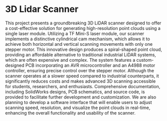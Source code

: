 
# 3D Lidar Scanner



This project presents a groundbreaking 3D LiDAR scanner designed to offer a cost-effective solution for generating high-resolution point clouds using a single laser module. Utilizing a TF Mini-S laser module, our scanner implements a distinctive cylindrical cam mechanism, which allows it to achieve both horizontal and vertical scanning movements with only one stepper motor. This innovative design produces a spiral-shaped point cloud, providing an affordable alternative to traditional industrial LiDAR systems, which are often expensive and complex. The system features a custom-designed PCB incorporating an AVR microcontroller and an A4988 motor controller, ensuring precise control over the stepper motor. Although the scanner operates at a slower speed compared to industrial counterparts, it significantly reduces costs and makes advanced 3D scanning accessible for students, researchers, and enthusiasts. Comprehensive documentation, including SolidWorks designs, PCB schematics, and source code, is provided to facilitate further development and customization. We are also planning to develop a software interface that will enable users to adjust scanning speed, resolution, and visualize the point clouds in real-time, enhancing the overall functionality and usability of the scanner.

